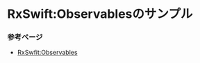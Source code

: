 #  RxSwift:Observablesのサンプル



### 参考ページ
- [RxSwfit:Observables](https://www.raywenderlich.com/books/rxswift-reactive-programming-with-swift/v4.0/chapters/2-observables)


